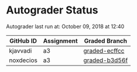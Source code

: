 # Autograder Status
Autograder last run at: October 09, 2018 at 12:40

| GitHub ID | Assignment | Graded Branch |
|-----------|------------|---------------|
| kjavvadi | a3 | [graded-ecffcc](https://github.com/Fall2018COMP401-001/a3-kjavvadi/tree/graded-ecffcc) | 
| noxdecios | a3 | [graded-b3d56f](https://github.com/Fall2018COMP401-001/a3-noxdecios/tree/graded-b3d56f) | 
